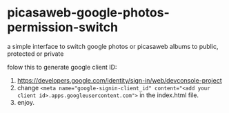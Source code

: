 # picasaweb-google-photos-permission-switch
a simple interface to switch google photos or picasaweb albums to public, protected or private<br /> 

folow this to generate google client ID:<br />
1) https://developers.google.com/identity/sign-in/web/devconsole-project<br />
2) change ```<meta name="google-signin-client_id" content="<add your client id>.apps.googleusercontent.com">``` in the index.html file.<br />
3) enjoy.
